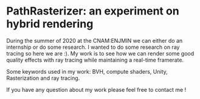# PathRasterizer: an experiment on hybrid rendering

During the summer of 2020 at the CNAM:ENJMIN we can either do an internship or do some research. I wanted to do some research on ray tracing so here we are :).
My work is to see how we can render some good quality effects with ray tracing while maintaining a real-time framerate.

Some keywords used in my work: BVH, compute shaders, Unity, Rasterization and ray tracing.

If you have any question about my work please feel free to contact me !
